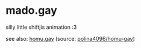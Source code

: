 # mado.gay

silly little shiftjis animation :3

see also: [homu.gay](https://homu.gay) (source: [polina4096/homu-gay](https://github.com/polina4096/homu-gay))
